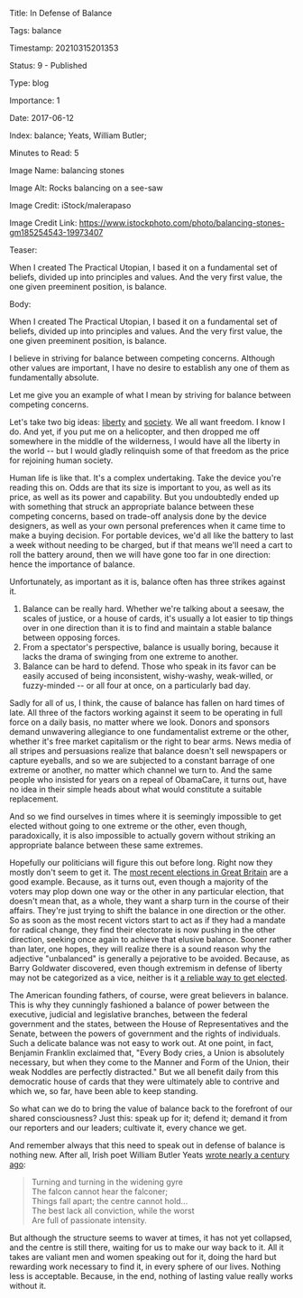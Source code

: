 Title:  In Defense of Balance

Tags:   balance

Timestamp: 20210315201353

Status: 9 - Published

Type:   blog

Importance: 1

Date:   2017-06-12

Index:  balance; Yeats, William Butler; 

Minutes to Read: 5

Image Name: balancing stones

Image Alt: Rocks balancing on a see-saw

Image Credit: iStock/malerapaso

Image Credit Link: https://www.istockphoto.com/photo/balancing-stones-gm185254543-19973407

Teaser: 

When I created The Practical Utopian, I based it on a fundamental set of beliefs, divided up into principles and values. And the very first value, the one given preeminent position, is balance. 


Body: 

When I created The Practical Utopian, I based it on a fundamental set of beliefs, divided up into principles and values. And the very first value, the one given preeminent position, is balance. 

I believe in striving for balance between competing concerns. Although other values are important, I have no desire to establish any one of them as fundamentally absolute.

Let me give you an example of what I mean by striving for balance between competing concerns. 

Let's take two big ideas: [liberty][] and [society][]. We all want freedom. I know I do. And yet, if you put me on a helicopter, and then dropped me off somewhere in the middle of the wilderness, I would have all the liberty in the world -- but I would gladly relinquish some of that freedom as the price for rejoining human society. 

Human life is like that. It's a complex undertaking. Take the device you're reading this on. Odds are that its size is important to you, as well as its price, as well as its power and capability. But you undoubtedly ended up with something that struck an appropriate balance between these competing concerns, based on trade-off analysis done by the device designers, as well as your own personal preferences when it came time to make a buying decision. For portable devices, we'd all like the battery to last a week without needing to be charged, but if that means we'll need a cart to roll the battery around, then we will have gone too far in one direction: hence the importance of balance.  

Unfortunately, as important as it is, balance often has three strikes against it. 

1. Balance can be really hard. Whether we're talking about a seesaw, the scales of justice, or a house of cards, it's usually a lot easier to tip things over in one direction than it is to find and maintain a stable balance between opposing forces. 
2. From a spectator's perspective, balance is usually boring, because it lacks the drama of swinging from one extreme to another. 
3. Balance can be hard to defend. Those who speak in its favor can be easily accused of being inconsistent, wishy-washy, weak-willed, or fuzzy-minded -- or all four at once, on a particularly bad day.  

Sadly for all of us, I think, the cause of balance has fallen on hard times of late. All three of the factors working against it seem to be operating in full force on a daily basis, no matter where we look. Donors and sponsors demand unwavering allegiance to one fundamentalist extreme or the other, whether it's free market capitalism or the right to bear arms. News media of all stripes and persuasions realize that balance doesn't sell newspapers or capture eyeballs, and so we are subjected to a constant barrage of one extreme or another, no matter which channel we turn to. And the same people who insisted for years on a repeal of ObamaCare, it turns out, have no idea in their simple heads about what would constitute a suitable replacement. 

And so we find ourselves in times where it is seemingly impossible to get elected without going to one extreme or the other, even though, paradoxically, it is also impossible to actually govern without striking an appropriate balance between these same extremes. 

Hopefully our politicians will figure this out before long. Right now they mostly don't seem to get it. The [most recent elections in Great Britain][british-elections] are a good example. Because, as it turns out, even though a majority of the voters may plop down one way or the other in any particular election, that doesn't mean that, as a whole, they want a sharp turn in the course of their affairs. They're just trying to shift the balance in one direction or the other. So as soon as the most recent victors start to act as if they had a mandate for radical change, they find their electorate is now pushing in the other direction, seeking once again to achieve that elusive balance. Sooner rather than later, one hopes, they will realize there is a sound reason why the adjective "unbalanced" is generally a pejorative to be avoided. Because, as Barry Goldwater discovered, even though extremism in defense of liberty may not be categorized as a vice, neither is it [a reliable way to get elected][goldwater]. 

The American founding fathers, of course, were great believers in balance. This is why they cunningly fashioned a balance of power between the executive, judicial and legislative branches, between the federal government and the states, between the House of Representatives and the Senate, between the powers of government and the rights of individuals. Such a delicate balance was not easy to work out. At one point, in fact, Benjamin Franklin exclaimed that, "Every Body cries, a Union is absolutely necessary, but when they come to the Manner and Form of the Union, their weak Noddles are perfectly distracted." But we all benefit daily from this democratic house of cards that they were ultimately able to contrive and which we, so far, have been able to keep standing. 

So what can we do to bring the value of balance back to the forefront of our shared consciousness? Just this: speak up for it; defend it; demand it from our reporters and our leaders; cultivate it, every chance we get. 

And remember always that this need to speak out in defense of balance is nothing new. After all, Irish poet William Butler Yeats [wrote nearly a century ago][yeats]: 

> Turning and turning in the widening gyre  
> The falcon cannot hear the falconer;  
> Things fall apart; the centre cannot hold...  
> The best lack all conviction, while the worst  
> Are full of passionate intensity. 

But although the structure seems to waver at times, it has not yet collapsed, and the centre is still there, waiting for us to make our way back to it. All it takes are valiant men and women speaking out for it, doing the hard but rewarding work necessary to find it, in every sphere of our lives. Nothing less is acceptable. Because, in the end, nothing of lasting value really works without it. 

[balance]:  ../../tags/balance.html
[british-elections]: https://www.nytimes.com/interactive/2017/06/08/world/europe/british-general-election-results-analysis.html
[goldwater]: https://en.wikipedia.org/wiki/Barry_Goldwater_presidential_campaign,_1964
[liberty]: ../../tags/liberty.html
[practopians]: ../../
[principles]: ../../core/principles.html
[society]: ../../tags/society.html
[values]: ../../core/values.html
[yeats]: https://www.poetryfoundation.org/poems-and-poets/poems/detail/43290
